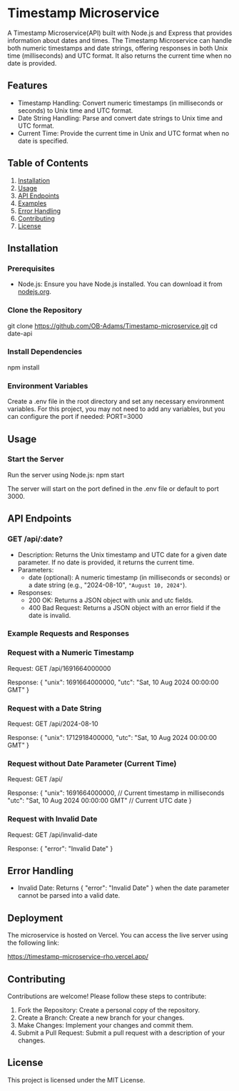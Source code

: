 # Timestamp Microservice

A Timestamp Microservice(API) built with Node.js and Express that provides information about dates and times. The Timestamp Microservice can handle both numeric timestamps and date strings, offering responses in both Unix time (milliseconds) and UTC format. It also returns the current time when no date is provided.

## Features

- Timestamp Handling: Convert numeric timestamps (in milliseconds or seconds) to Unix time and UTC format.
- Date String Handling: Parse and convert date strings to Unix time and UTC format.
- Current Time: Provide the current time in Unix and UTC format when no date is specified.

## Table of Contents

1. [Installation](#installation)
2. [Usage](#usage)
3. [API Endpoints](#api-endpoints)
4. [Examples](#examples)
5. [Error Handling](#error-handling)
6. [Contributing](#contributing)
7. [License](#license)

## Installation

### Prerequisites

- Node.js: Ensure you have Node.js installed. You can download it from [nodejs.org](https://nodejs.org/).

### Clone the Repository

git clone https://github.com/OB-Adams/Timestamp-microservice.git
cd date-api

### Install Dependencies

npm install

### Environment Variables

Create a .env file in the root directory and set any necessary environment variables. For this project, you may not need to add any variables, but you can configure the port if needed:
PORT=3000

## Usage

### Start the Server

Run the server using Node.js:
npm start

The server will start on the port defined in the .env file or default to port 3000.

## API Endpoints

### GET /api/:date?

- Description: Returns the Unix timestamp and UTC date for a given date parameter. If no date is provided, it returns the current time.
- Parameters:
  - date (optional): A numeric timestamp (in milliseconds or seconds) or a date string (e.g., "2024-08-10", `"August 10, 2024"`).
- Responses:
  - 200 OK: Returns a JSON object with unix and utc fields.
  - 400 Bad Request: Returns a JSON object with an error field if the date is invalid.

### Example Requests and Responses

### Request with a Numeric Timestamp

Request:
GET /api/1691664000000

Response:
{
"unix": 1691664000000,
"utc": "Sat, 10 Aug 2024 00:00:00 GMT"
}

### Request with a Date String

Request:
GET /api/2024-08-10

Response:
{
"unix": 1712918400000,
"utc": "Sat, 10 Aug 2024 00:00:00 GMT"
}

### Request without Date Parameter (Current Time)

Request:
GET /api/

Response:
{
"unix": 1691664000000, // Current timestamp in milliseconds
"utc": "Sat, 10 Aug 2024 00:00:00 GMT" // Current UTC date
}

### Request with Invalid Date

Request:
GET /api/invalid-date

Response:
{
"error": "Invalid Date"
}

## Error Handling

- Invalid Date: Returns { "error": "Invalid Date" } when the date parameter cannot be parsed into a valid date.

## Deployment

The microservice is hosted on Vercel. You can access the live server using the following link:

https://timestamp-microservice-rho.vercel.app/

## Contributing

Contributions are welcome! Please follow these steps to contribute:

1. Fork the Repository: Create a personal copy of the repository.
2. Create a Branch: Create a new branch for your changes.
3. Make Changes: Implement your changes and commit them.
4. Submit a Pull Request: Submit a pull request with a description of your changes.

## License

This project is licensed under the MIT License.
